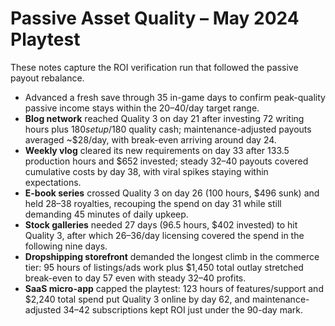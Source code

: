 # Passive Asset Quality – May 2024 Playtest

These notes capture the ROI verification run that followed the passive payout rebalance.

- Advanced a fresh save through 35 in-game days to confirm peak-quality passive income stays within the $20–$40/day target range.
- **Blog network** reached Quality 3 on day 21 after investing 72 writing hours plus $180 setup/$180 quality cash; maintenance-adjusted payouts averaged ~$28/day, with break-even arriving around day 24.
- **Weekly vlog** cleared its new requirements on day 33 after 133.5 production hours and $652 invested; steady $32–$40 payouts covered cumulative costs by day 38, with viral spikes staying within expectations.
- **E-book series** crossed Quality 3 on day 26 (100 hours, $496 sunk) and held $28–$38 royalties, recouping the spend on day 31 while still demanding 45 minutes of daily upkeep.
- **Stock galleries** needed 27 days (96.5 hours, $402 invested) to hit Quality 3, after which $26–$36/day licensing covered the spend in the following nine days.
- **Dropshipping storefront** demanded the longest climb in the commerce tier: 95 hours of listings/ads work plus $1,450 total outlay stretched break-even to day 57 even with steady $32–$40 profits.
- **SaaS micro-app** capped the playtest: 123 hours of features/support and $2,240 total spend put Quality 3 online by day 62, and maintenance-adjusted $34–$42 subscriptions kept ROI just under the 90-day mark.
